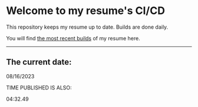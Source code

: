 # Welcome to my resume's CI/CD
This repository keeps my resume up to date. Builds are done daily.
  
You will find [the most recent builds](output/) of my resume here.
* * *
 
## The current date:  
 08/16/2023 
   
  
  
 TIME PUBLISHED IS ALSO: 
  
 04:32.49 
  
  
